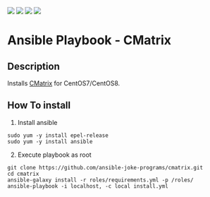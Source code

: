 [![](https://github.com/ansible-joke-programs/cmatrix/workflows/ansible-lint/badge.svg)](https://github.com/ansible-joke-programs/cmatrix/actions?query=workflow%3Aansible-lint)
[![](https://github.com/ansible-joke-programs/cmatrix/workflows/molecule/badge.svg)](https://github.com/ansible-joke-programs/cmatrix/actions?query=workflow%3Amolecule)
[![](https://github.com/ansible-joke-programs/cmatrix/workflows/trailing%20whitespace/badge.svg)](https://github.com/ansible-joke-programs/cmatrix/actions?query=workflow%3A%22trailing+whitespace%22)
[![](https://github.com/ansible-joke-programs/cmatrix/workflows/yamllint/badge.svg)](https://github.com/ansible-joke-programs/cmatrix/actions?query=workflow%3Ayamllint)

# Ansible Playbook - CMatrix

## Description

Installs [CMatrix](https://github.com/abishekvashok/cmatrix) for CentOS7/CentOS8.

## How To install

1. Install ansible

```
sudo yum -y install epel-release
sudo yum -y install ansible
```

2. Execute playbook as root

```
git clone https://github.com/ansible-joke-programs/cmatrix.git
cd cmatrix
ansible-galaxy install -r roles/requirements.yml -p /roles/
ansible-playbook -i localhost, -c local install.yml
```

